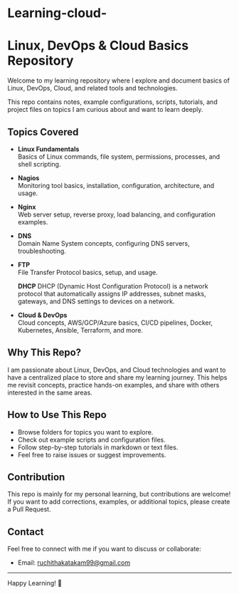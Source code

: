 # Learning-cloud-

# Linux, DevOps & Cloud Basics Repository

Welcome to my learning repository where I explore and document basics of Linux, DevOps, Cloud, and related tools and technologies.

This repo contains notes, example configurations, scripts, tutorials, and project files on topics I am curious about and want to learn deeply.

## Topics Covered

- **Linux Fundamentals**  
  Basics of Linux commands, file system, permissions, processes, and shell scripting.

- **Nagios**  
  Monitoring tool basics, installation, configuration, architecture, and usage.

- **Nginx**  
  Web server setup, reverse proxy, load balancing, and configuration examples.

- **DNS**  
  Domain Name System concepts, configuring DNS servers, troubleshooting.

- **FTP**  
  File Transfer Protocol basics, setup, and usage.
  
  **DHCP**
   DHCP (Dynamic Host Configuration Protocol) is a network protocol that automatically assigns IP addresses, subnet masks, gateways, and DNS settings to devices on a network.

- **Cloud & DevOps**  
  Cloud concepts, AWS/GCP/Azure basics, CI/CD pipelines, Docker, Kubernetes, Ansible, Terraform, and more.

## Why This Repo?

I am passionate about Linux, DevOps, and Cloud technologies and want to have a centralized place to store and share my learning journey. This helps me revisit concepts, practice hands-on examples, and share with others interested in the same areas.

## How to Use This Repo

- Browse folders for topics you want to explore.
- Check out example scripts and configuration files.
- Follow step-by-step tutorials in markdown or text files.
- Feel free to raise issues or suggest improvements.

## Contribution

This repo is mainly for my personal learning, but contributions are welcome! If you want to add corrections, examples, or additional topics, please create a Pull Request.

## Contact

Feel free to connect with me if you want to discuss or collaborate: 
- Email: ruchithakatakam99@gmail.com

---

Happy Learning! 🚀

